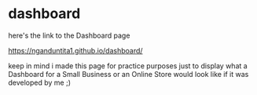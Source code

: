 # dashboard

here's the link to the Dashboard page

https://nganduntita1.github.io/dashboard/

keep in mind i made this page for practice purposes just to display what a Dashboard
for a Small Business or an Online Store would look like if it was developed by me ;)
